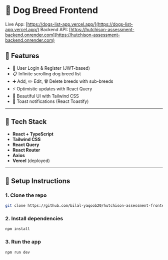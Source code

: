 # 🐾 Dog Breed Frontend

Live App: [https://dogs-list-app.vercel.app/](https://dogs-list-app.vercel.app/)
Backend API: [https://hutchison-assessment-backend.onrender.com](https://hutchison-assessment-backend.onrender.com)

## 🚀 Features

- 🔐 User Login & Register (JWT-based)
- 📋 Infinite scrolling dog breed list
- ➕ Add, ✏️ Edit, 🗑️ Delete breeds with sub-breeds
- ⚡ Optimistic updates with React Query
- 🌈 Beautiful UI with Tailwind CSS
- 🍞 Toast notifications (React Toastify)

---

## 🧠 Tech Stack

- **React + TypeScript**
- **Tailwind CSS**
- **React Query**
- **React Router**
- **Axios**
- **Vercel** (deployed)

---

## 🧪 Setup Instructions

### 1. Clone the repo

```bash
git clone https://github.com/bilal-yaqoob20/hutchison-assessment-frontend.git
```
### 2. Install dependencies
```bash
npm install
```
### 3. Run the app
```bash
npm run dev
```
